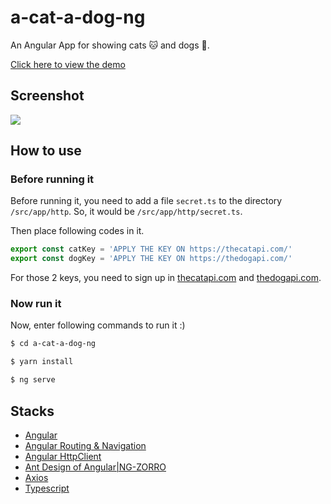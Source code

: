 # a-cat-a-dog-ng

An Angular App for showing cats 🐱 and dogs 🐶.

[Click here to view the demo](https://haixiang6123.github.io/a-cat-a-dog-ng/)

## Screenshot

![](https://i.loli.net/2019/04/03/5ca3a222acc5c.png)

## How to use

### Before running it
Before running it, you need to add a file `secret.ts` to 
the directory `/src/app/http`. So, it would be `/src/app/http/secret.ts`.

Then place following codes in it.

```typescript
export const catKey = 'APPLY THE KEY ON https://thecatapi.com/'
export const dogKey = 'APPLY THE KEY ON https://thedogapi.com/'
```

For those 2 keys, you need to sign up in [thecatapi.com](https://thecatapi.com/) and [thedogapi.com](https://thedogapi.com/).

### Now run it

Now, enter following commands to run it :)
```bash
$ cd a-cat-a-dog-ng

$ yarn install

$ ng serve
```

## Stacks

* [Angular](https://angular.io/)
* [Angular Routing & Navigation](https://angular.io/guide/router)
* [Angular HttpClient](https://angular.io/guide/http)
* [Ant Design of Angular|NG-ZORRO](https://ng.ant.design/docs/introduce/en)
* [Axios](https://github.com/axios/axios)
* [Typescript](https://www.typescriptlang.org/)
